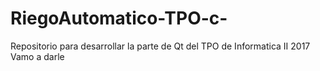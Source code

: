 # RiegoAutomatico-TPO-c-
Repositorio para desarrollar la parte de Qt del TPO de Informatica II 2017
Vamo a darle

